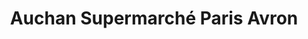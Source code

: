 ---
title: "Auchan Supermarché Paris Avron"
url: /paris/auchan-supermarche-paris-avron/
shop: supermarché
---